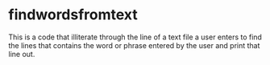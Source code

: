 # findwordsfromtext
This is a code that illiterate through the line of a text file a user enters to find the lines that contains the word or phrase entered by the user and print that line out.
